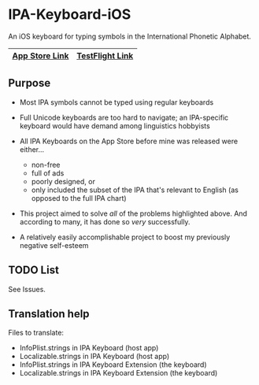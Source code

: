 # IPA-Keyboard-iOS

An iOS keyboard for typing symbols in the International Phonetic Alphabet. 

| [App Store Link](https://apps.apple.com/app/ipa-phonetic-keyboard/id1440241497) | [TestFlight Link](https://testflight.apple.com/join/lPas1HHg) |
|-|-|

## Purpose

- Most IPA symbols cannot be typed using regular keyboards

- Full Unicode keyboards are too hard to navigate; an IPA-specific keyboard would have demand among linguistics hobbyists

- All IPA Keyboards on the App Store before mine was released were either...
  - non-free
  - full of ads
  - poorly designed, or
  - only included the subset of the IPA that's relevant to English (as opposed to the full IPA chart)

- This project aimed to solve *all* of the problems highlighted above. And according to many, it has done so *very* successfully.

- A relatively easily accomplishable project to boost my previously negative self-esteem

## TODO List

See Issues.

## Translation help

Files to translate:

- InfoPlist.strings in IPA Keyboard (host app)
- Localizable.strings in IPA Keyboard (host app)
- InfoPlist.strings in IPA Keyboard Extension (the keyboard)
- Localizable.strings in IPA Keyboard Extension (the keyboard)

